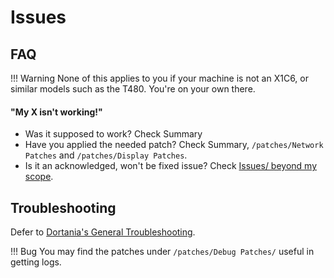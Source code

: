 # Issues

## FAQ

!!! Warning
    None of this applies to you if your machine is not an X1C6, or similar models such as the T480. You're on your own there.

#### "My X isn't working!"
- Was it supposed to work? Check Summary
- Have you applied the needed patch? Check Summary, `/patches/Network Patches` and `/patches/Display Patches`.
- Is it an acknowledged, won't be fixed issue? Check [Issues/ beyond my scope](https://github.com/tylernguyen/x1c6-hackintosh/issues?q=is%3Aissue+is%3Aclosed+label%3A%22beyond+my+scope+%28for+now%29%22).

## Troubleshooting
Defer to [Dortania's General Troubleshooting](https://dortania.github.io/OpenCore-Install-Guide/troubleshooting/troubleshooting.html).

!!! Bug
    You may find the patches under `/patches/Debug Patches/` useful in getting logs.